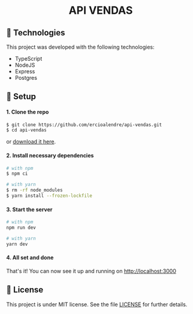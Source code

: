 <h1 align="center">
  <p>API VENDAS</p>
</h1>

## 🚀 Technologies

This project was developed with the following technologies:

- TypeScript
- NodeJS
- Express
- Postgres

## 🧰 Setup

#### 1. Clone the repo

```sh
$ git clone https://github.com/ercioalendre/api-vendas.git
$ cd api-vendas
```

or [download it here](https://github.com/ercioalendre/api-vendas/archive/refs/heads/main.zip).

#### 2. Install necessary dependencies

```sh
# with npm
$ npm ci

# with yarn
$ rm -rf node_modules
$ yarn install --frozen-lockfile
```

#### 3. Start the server

```sh
# with npm
npm run dev

# with yarn
yarn dev
```

#### 4. All set and done

That's it! You can now see it up and running on [http://localhost:3000](http://localhost:3000)

## :memo: License

This project is under MIT license. See the file [LICENSE](LICENSE) for further details.
